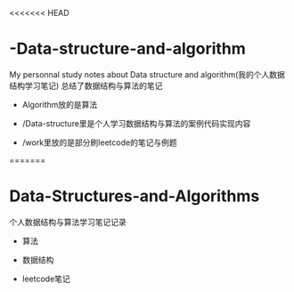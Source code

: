 <<<<<<< HEAD
# -Data-structure-and-algorithm
My personnal study notes about Data structure and algorithm(我的个人数据结构学习笔记)
总结了数据结构与算法的笔记 
- Algorithm放的是算法

- /Data-structure里是个人学习数据结构与算法的案例代码实现内容

- /work里放的是部分刷leetcode的笔记与例题

=======
# Data-Structures-and-Algorithms
个人数据结构与算法学习笔记记录

- 算法

- 数据结构

- leetcode笔记
